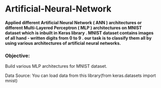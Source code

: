 # Artificial-Neural-Network

#### Applied different Artificial Neural Network ( ANN ) architectures or different Multi-Layered Perceptron ( MLP ) architectures on MNIST dataset which is inbuilt in Keras library . MNIST dataset contains images of all hand - written digits from 0 to 9 . our task is to classify them all by using various architectures of artificial neural networks.

### Objective:
Build various MLP architectures for MNIST dataset.

Data Source: You can load data from this library(from keras.datasets import mnist)
